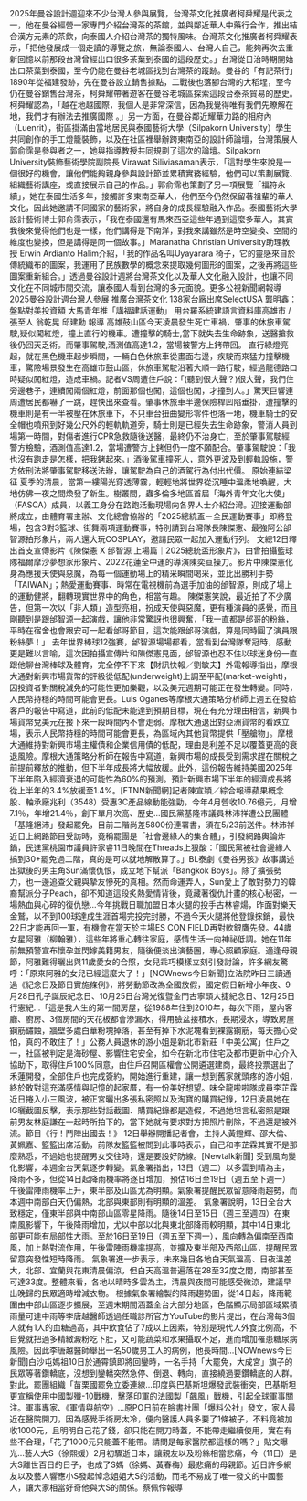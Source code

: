 2025年曼谷設計週迎來不少台灣人參與展覽，台灣茶文化推廣者柯舜耀是代表之一，他在曼谷經營一家專門介紹台灣茶的茶館，並與鄰近華人中藥行合作，推出結合漢方元素的茶飲，向泰國人介紹台灣茶的獨特風味。台灣茶文化推廣者柯舜耀表示，「把他發展成一個走讀的導覽之旅，無論泰國人、台灣人自己，能夠再次去重新回憶以前那段台灣曾經出口很多茶葉到泰國的這段歷史。」台灣從日治時期開始出口茶葉到泰國，至今仍能在曼谷老城區找到台灣茶的蹤跡。曼谷的「有記茶行」1890年從福建發跡，先在曼谷設立銷售據點，二戰後也落腳台灣的大稻埕，至今仍在曼谷銷售台灣茶，柯舜耀帶著遊客在曼谷老城區探索這段台泰茶貿易的歷史。柯舜耀認為，「越在地越國際，我個人是非常深信，因為我覺得唯有我們先瞭解在地，我們才有辦法去推廣國際 。」另一方面，在曼谷鄰近耀華力路的相府內（Luenrit），街區掛滿由當地居民與泰國藝術大學（Silpakorn University）學生共同創作的手工燈籠裝飾，以及在社區裡舉辦跨東南亞的設計師論壇，台灣策展人郭俞霈是參與者之一，她與指導教授共同規劃了這次的論壇。Silpakorn University裝飾藝術學院副院長 Virawat Siliviasaman表示，「這對學生來說是一個很好的機會，讓他們能夠親身參與設計節並累積實務經驗，他們可以策劃展覽、組織藝術講座，或直接展示自己的作品。」郭俞霈也策劃了另一項展覽「福符永續」，她在泰國生活多年，接觸許多東南亞華人，他們至今仍然保留著祖輩的華人文化，因此她邀請不同國家的藝術家，將自身的成長經驗融入作品。泰國藝術大學設計藝術博士郭俞霈表示，「我在泰國還有馬來西亞這些年遇到這麼多華人，其實我後來覺得他們也是一樣，他們講得是下南洋，對我來講雖然是時空變換、空間的維度也變換，但是講得是同一個故事。」Maranatha Christian University助理教授 Erwin Ardianto Halim介紹，「我的作品名叫Uyayarara 椅子，它的靈感來自於傳統織布的圖案，我運用了民族數學的概念來提取幾何圖形的圖案，之後再將這些圖案重新組合。」透過曼谷設計週將台灣茶文化以及華人文化融入設計，也讓不同文化在不同城市間交流，讓泰國人看到台灣的多元面貌。更多公視新聞網報導 2025曼谷設計週台灣人參展 推廣台灣茶文化 138家台廠出席SelectUSA 龔明鑫：盤點對美投資額 大馬青年推「講福建話運動」 用台羅系統建語言資料庫高雄市 / 張至人 翁乾晃 邱建勳 報導 高雄鼓山區今天凌晨發生死亡車禍，肇事的休旅車駕駛,疑似闖紅燈，撞上直行的機車。遭撞擊的騎士,當下就失去生命跡象，送醫搶救後仍回天乏術。而肇事駕駛,酒測值高達1.2，當場被警方上銬帶回。 直行綠燈亮起，就在黑色機車起步瞬間，一輛白色休旅車從畫面右邊，疾駛而來猛力撞擊機車，驚險場景發生在高雄市鼓山區，休旅車駕駛沿著大順一路行駛，經過龍德路口時疑似闖紅燈，造成車禍。記者VS周遭住戶說：「(聽到很大聲？)很大聲，我們住旁邊巷子，連續闖兩個紅燈，前面那個也闖，這個也闖，才撞到人。」驚天巨響連周遭居民都嚇了一跳，趕快出來查看。肇事休旅車半邊保險桿凹陷垂掛，遭撞擊的機車則是有一半被壓在休旅車下，不只車台扭曲變形零件也落一地，機車騎士的安全帽也噴飛到好幾公尺外的輕軌軌道旁，騎士則是已經失去生命跡象，警消人員到場第一時間，對傷者進行CPR急救隨後送醫，最終仍不治身亡，至於肇事駕駛經警方檢驗，酒測值高達1.2，當場遭警方上銬但仍一度不願配合。肇事駕駛說：「我也沒有跑走是怎樣，把我銬起來。」酒後駕車撞死人，意外更波及到輕軌設施，警方依刑法將肇事駕駛移送法辦，讓駕駛為自己的酒駕行為付出代價。  原始連結梁征 夏季的清晨，當第一縷陽光穿透薄霧，輕輕地將世界從沉睡中溫柔地喚醒，大地仿佛一夜之間煥發了新生。樹叢間，蟲多倫多地區首屆「海外青年文化大使」（FASCA）成員，以義工身分在路跑活動現場向各界人士介紹台灣。迎接運動部將成立，由體育署主辦、文化總會協辦的「2025總統盃－全民運動賽事」即將登場，包含3對3籃球、街舞兩項運動賽事，特別請到台灣隊長陳傑憲、最強阿公邰智源拍形象片，兩人還大玩COSPLAY，邀請民眾一起加入運動行列。 文總12日釋出首支宣傳影片《陳傑憲 X 邰智源 上場篇｜2025總統盃形象片》，由曾拍攝籃球隊福爾摩沙夢想家形象片、2022花蓮全中運的導演陳奕亘操刀。影片中陳傑憲化身為應援天使與惡魔，為每一個運動場上的精采瞬間喝采，並比出勝利手勢「TAIWAN」；熱愛運動賽事、時常在電視機前為選手加油的邰智源，則成了場上的運動健將，翻轉現實世界中的角色，相當有趣。 陳傑憲笑說，最近拍了不少廣告，但第一次以「非人類」造型亮相，扮成天使與惡魔，更有種演員的感覺，而且剛聽到是跟邰智源一起演戲，讓他非常驚訝也很興奮，「我一直都是邰哥的粉絲，平時在宿舍也會跟安可一起看邰哥節目，這次能跟邰哥演戲，算是同時圓了演員跟粉絲夢！」 去年世界棒球12強賽，邰智源場場都看，當看到台灣隊奪冠時，感動更是難以言喻，這次因拍攝宣傳片和陳傑憲見面，邰智源也忍不住以球迷身份一直跟他聊台灣棒球及體育，完全停不下來【財訊快報／劉敏夫】外電報導指出，摩根大通對新興市場貨幣的評級從低配(underweight)上調至平配(market-weight)，因投資者對關稅減免的可能性更加樂觀，以及美元週期可能正在發生轉變。同時，人民幣持穩的時間可能會更長。Luis Oganes等摩根大通策略分析師上週五在發給客戶的報告中寫道，此前的低配未能達到預期目標，現在有充分理由相信，新興市場貨幣兌美元在接下來一段時間內不會走弱。摩根大通退出對亞洲貨幣的看跌立場，表示人民幣持穩的時間可能會更長，為區域內其他貨幣提供「壓艙物」。摩根大通維持對新興市場主權債和企業信用債的低配，理由是利差不足以覆蓋更高的衰退風險。摩根大通策略分析師在報告中寫道，新興市場的成長受到需求趕在關稅之前提前釋放的推動，但下半年成長將大幅放緩。此外，這份報告維持美國2025年下半年陷入經濟衰退的可能性為60%的預測。預計新興市場下半年的經濟成長將從上半年的3.4%放緩至1.4%。[FTNN新聞網]記者陳宣穎／綜合報導蘋果概念股、軸承廠兆利（3548）受惠3C產品線動能強勁，今年4月營收10.76億元，月增7.1％，年增21.4％，創下單月次高、歷史...國民黨基隆市議員林沛祥遭公民團體「基隆絕沛」發起罷免，目前二階尚差5800份連署書，須在5/23前送件。林沛祥近日上網路節目受訪時，竟稱罷團是「社會邊緣人的集合體」，引發網路輿論炸鍋，民進黨桃園市議員許家睿11日晚間在Threads上狠酸：「國民黨被社會邊緣人搞到30+罷免過二階，真的是可以就地解散算了。」BL泰劇《曼谷男孩》故事講述出獄後的男主角Sun滿懷仇恨，成立地下幫派「Bangkok Boys」。除了擴張勢力，也一邊追查父親與摯友慘死的真相。然而命運弄人，Sun愛上了敵對勢力的韓裔幫派分子Peach，卻不知道這段炙熱愛情背後，竟藏著復仇計畫的核心秘密，一場熱血與心碎的復仇戀...今年挑戰日職加盟日本火腿的投手古林睿煬，昨面對樂天金鷲，以不到100球達成生涯首場完投完封勝，不過今天火腿將他登錄㧲銷，最快22日才能再回一軍，有機會在當天於主場ES CON FIELD再對軟銀鷹先發。44歲女星阿雅（柳翰雅），這些年將重心轉往家庭，感情生活一向神祕低調。她在11年前無預警宣布懷孕並閃嫁美籍男友，隨後便淡出演藝圈，專心照顧家庭。適逢母親節，阿雅難得曬出與11歲愛女的合照，女兒乖巧模樣立刻引發討論，許多網友驚呼：「原來阿雅的女兒已經這麼大了！」[NOWnews今日新聞]立法院昨日三讀通過《紀念日及節日實施條例》，將勞動節改為全國放假，國定假日新增小年夜、9月28日孔子誕辰紀念日、10月25日台灣光復暨金門古寧頭大捷紀念日、12月25日行憲紀...「這是我人生的第一間房屋，從1988年住到2010年，每次下雨，屋內客廳、廚房、3個房間的天花板都會滲漏水，得用臉盆接積水，長期浸水，導致房屋鋼筋鏽蝕，牆壁多處白華粉塊掉落，甚至有掉下水泥塊看到裸露鋼筋，每天擔心受怕，真的不敢住了！」公務人員退休的游小姐是新北市新莊「中美公寓」住戶之一，社區被判定是海砂屋、影響住宅安全，如今在新北市住宅及都市更新中心介入協助下，取得住戶100%同意，由住戶召開區權會公開遴選建商，最終投票選出了禾蓮開發，全部住戶也完成簽約，開始進行重建，讓一想到舊家就頭疼的游小姐，終於敢對這充滿感情與記憶的起家厝，有一份美好想望。味全龍啦啦隊成員李芷霖近日捲入小三風波，被正宮曬出多張私密照以及淘寶的購買紀錄，12日凌晨她在IG曬截圖反擊，表示那些對話截圖、購買紀錄都是造假，不過她坦言私密照是跟前男友林庭謙在一起時所拍下的，當下她就有要求對方把照片刪除，不過還是被外流。節目《行！鬥陣出國去！》 12日舉辦開播記者會，主持人黃鐙輝、邵大倫、黃姵嘉、籃籃出席活動，前隊友籃籃被問到此事時表示，自己和李芷霖其實不是那麼熟悉，不過她也提醒男女交往時，還是要設好防線。[Newtalk新聞] 受到風向變化影響，本週全台天氣逐步轉變。氣象署指出，13日（週二）以多雲到晴為主，降雨不多，但從14日起降雨機率將逐日增加，預估16日至19日（週五至下週一）午後雷陣雨機率上升，東半部及山區尤為明顯。氣象署提醒民眾留意降雨趨勢，而本週中南部白天仍偏熱，北部與東部則有明顯的溫差。 氣象署說明，13日全台大致穩定，僅東半部與中南部山區零星降雨。隨後14日至15日（週三至週四）在東南風影響下，午後降雨增加，尤以中部以北與東北部降雨較明顯，其中14日東北部更可能有局部性大雨。至於16日至19日（週五至下週一），風向轉為偏南至西南風，加上熱對流作用，午後雷陣雨機率提高，並擴及東半部及西部山區，提醒民眾留意突發性短時降雨。 氣象署進一步表示，未來幾日各地白天氣溫高、日夜溫差大，北部、宜蘭與花東清晨偏涼，但白天高溫普遍落在28至32度之間，南部甚至可達33度。整體來看，各地以晴時多雲為主，清晨與夜間可能感受微涼，建議早出晚歸的民眾適時增減衣物。 根據氣象署繪製的降雨趨勢圖，從14日起，降雨範圍由中部山區逐步擴展，至週末期間涵蓋全台大部分地區，色階顯示局部區域累積雨量可達中雨等李唐越醫師透過任職診所官方YouTube的影片提出，在台灣每3個人就有1人的血糖過高，其中飲食佔了7成以上因素，特別是現代人外食比例高，不自覺就把過多精緻澱粉吃下肚，又可能蔬菜和水果攝取不足，進而增加罹患糖尿病風險。因此李唐越醫師舉出一名50歲男工人的病例，他長時間...[NOWnews今日新聞]白沙屯媽祖10日於通霄鎮即將回鑾時，一名手持「大罷免，大成宮」旗子的民眾等著鑽轎底，沒想到鑾轎突然急停、倒退、轉向，直接繞過要鑽轎底的人群。對此，罷團組織「苗栗國罷免立委連線...印度與巴基斯坦爆發武裝衝突，巴基斯坦更宣稱使用中國製殲-10戰機，擊落印軍的法國製「飆風」戰機，引起全球軍事關注。軍事專家、《軍情與航空》...原PO日前在臉書社團「爆料公社」發文，家人最近在醫院開刀，因為感覺手術房太冷，便向醫護人員多要了1條被子，不料竟被加收1000元，且明明自己花了錢，卻只能在開刀時蓋，不能帶走繼續使用，實在有些不合理，「花了1000元只能蓋不能帶。請問是每家醫院都這樣的嗎？」貼文曝光...藝人大S（徐熙媛）2月初驟逝日本，讓親友以及粉絲相當悲痛，今（11日）是大S離世百日的日子，也成了S媽（徐媽、黃春梅）最悲痛的母親節。近日許多網友以及藝人響應小S發起悼念姐姐大S的活動，而毛不易成了唯一發文的中國藝人，讓大家相當好奇他與大S的關係。蔡佩伶報導